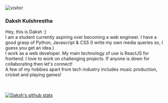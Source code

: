 ![visitor](https://visitor-badge.glitch.me/badge?page_id=DevDaksh.DevDaksh)
 
### Daksh Kulshrestha

Hey, this is Daksh :)
<br>
I am a student currently aspiring over becoming a web engineer. I have a good grasp of Python, Javascript & CSS (I write my own media queries so, I guess you get an idea.)
<br>
I work as a web developer. My main technology of use is ReactJS for frontend. I love to work on challenging projects. If anyone is down for collaborating then let's connect!
<br>
A few of my hobbies apart from tech industry includes music production, cricket and playing games!
<br>
<br>
<br>

[![Daksh's github stats](https://github-readme-stats.vercel.app/api?username=DevDaksh&count_private=true&show_icons=true&theme=radical)](https://github.com/DevDaksh/github-readme-stats)

<!--
**DevDaksh/DevDaksh** is a ✨ _special_ ✨ repository because its `README.md` (this file) appears on your GitHub profile.

Here are some ideas to get you started:

- 🔭 I’m currently working on ...
- 🌱 I’m currently learning ...
- 👯 I’m looking to collaborate on ...
- 🤔 I’m looking for help with ...
- 💬 Ask me about ...
- 📫 How to reach me: ...
- 😄 Pronouns: ...
- ⚡ Fun fact: ...
-->
